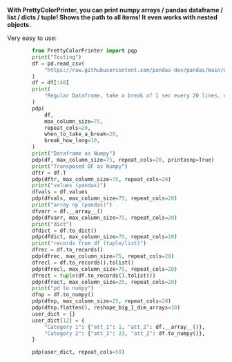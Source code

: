 **With PrettyColorPrinter, you can print numpy arrays / pandas dataframe / list / dicts / tuple! Shows the path to all items! It even works with nested objects.**

Very easy to use:

```python
        from PrettyColorPrinter import pqp
        print("Testing")
        df = pd.read_csv(
            "https://raw.githubusercontent.com/pandas-dev/pandas/main/doc/data/titanic.csv"
        )
        df = df[:40]
        print(
            "Regular Dataframe, take a break of 1 sec every 20 lines, can be pulled by pressing enter, any other key + enter will stop the printing"
        )
        pdp(
            df,
            max_column_size=75,
            repeat_cols=20,
            when_to_take_a_break=20,
            break_how_long=10,
        )
        print("Dataframe as Numpy")
        pdp(df, max_column_size=75, repeat_cols=20, printasnp=True)
        print("Transposed DF as Numpy")
        dftr = df.T
        pdp(dftr, max_column_size=75, repeat_cols=20)
        print("values (pandas)")
        dfvals = df.values
        pdp(dfvals, max_column_size=75, repeat_cols=20)
        print("array np (pandas)")
        dfvarr = df.__array__()
        pdp(dfvarr, max_column_size=75, repeat_cols=20)
        print("dict")
        dfdict = df.to_dict()
        pdp(dfdict, max_column_size=75, repeat_cols=20)
        print("records from df (tuple/list)")
        dfrec = df.to_records()
        pdp(dfrec, max_column_size=75, repeat_cols=20)
        dfrecl = df.to_records().tolist()
        pdp(dfrecl, max_column_size=75, repeat_cols=20)
        dfrect = tuple(df.to_records().tolist())
        pdp(dfrect, max_column_size=25, repeat_cols=20)
        print("pd to numpy")
        dfnp = df.to_numpy()
        pdp(dfnp, max_column_size=25, repeat_cols=20)
        pdp(dfnp.flatten(), reshape_big_1_dim_arrays=10)
        user_dict = {}
        user_dict[12] = {
            "Category 1": {"att_1": 1, "att_2": df.__array__()},
            "Category 2": {"att_1": 23, "att_2": df.to_numpy()},
        }

        pdp(user_dict, repeat_cols=50)
```

<img title="" src="https://github.com/hansalemaos/PrettyColorPrinter/raw/main/a1.png" alt="">
<img title="" src="https://github.com/hansalemaos/PrettyColorPrinter/raw/main/a2.png" alt="">
<img title="" src="https://github.com/hansalemaos/PrettyColorPrinter/raw/main/a3.png" alt="">
<img title="" src="https://github.com/hansalemaos/PrettyColorPrinter/raw/main/a5.png" alt="">
